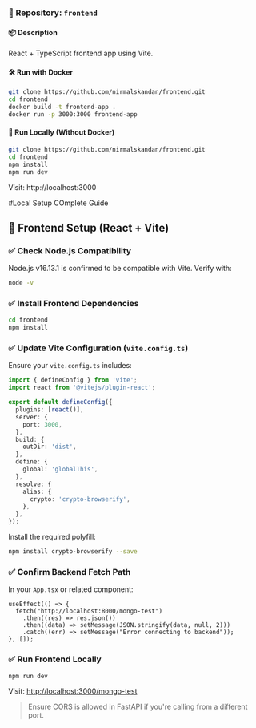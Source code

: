 ### 🧩 Repository: `frontend`

#### 📦 Description
React + TypeScript frontend app using Vite.

#### 🛠️ Run with Docker
```bash
git clone https://github.com/nirmalskandan/frontend.git
cd frontend
docker build -t frontend-app .
docker run -p 3000:3000 frontend-app
```

#### 🚀 Run Locally (Without Docker)
```bash
git clone https://github.com/nirmalskandan/frontend.git
cd frontend
npm install
npm run dev
```
Visit: http://localhost:3000


#Local Setup COmplete Guide 
## 🎨 Frontend Setup (React + Vite)

### ✅ Check Node.js Compatibility

Node.js v16.13.1 is confirmed to be compatible with Vite. Verify with:

```bash
node -v
```

### ✅ Install Frontend Dependencies

```bash
cd frontend
npm install
```

### ✅ Update Vite Configuration (`vite.config.ts`)

Ensure your `vite.config.ts` includes:

```ts
import { defineConfig } from 'vite';
import react from '@vitejs/plugin-react';

export default defineConfig({
  plugins: [react()],
  server: {
    port: 3000,
  },
  build: {
    outDir: 'dist',
  },
  define: {
    global: 'globalThis',
  },
  resolve: {
    alias: {
      crypto: 'crypto-browserify',
    },
  },
});
```

Install the required polyfill:

```bash
npm install crypto-browserify --save
```

### ✅ Confirm Backend Fetch Path

In your `App.tsx` or related component:

```tsx
useEffect(() => {
  fetch("http://localhost:8000/mongo-test")
    .then((res) => res.json())
    .then((data) => setMessage(JSON.stringify(data, null, 2)))
    .catch((err) => setMessage("Error connecting to backend"));
}, []);
```

### ✅ Run Frontend Locally

```bash
npm run dev
```

Visit: [http://localhost:3000/mongo-test](http://localhost:3000/mongo-test)

> Ensure CORS is allowed in FastAPI if you're calling from a different port.
